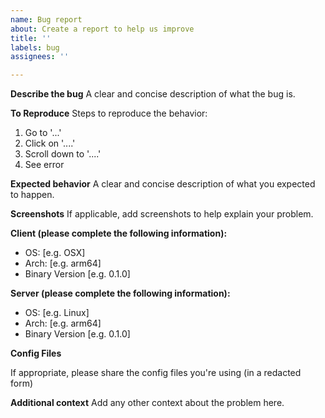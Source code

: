 ```yaml
---
name: Bug report
about: Create a report to help us improve
title: ''
labels: bug
assignees: ''

---
```


**Describe the bug**
A clear and concise description of what the bug is.

**To Reproduce**
Steps to reproduce the behavior:
1. Go to '...'
2. Click on '....'
3. Scroll down to '....'
4. See error

**Expected behavior**
A clear and concise description of what you expected to happen.

**Screenshots**
If applicable, add screenshots to help explain your problem.

**Client (please complete the following information):**
 - OS: [e.g. OSX]
 - Arch: [e.g. arm64]
 - Binary Version [e.g. 0.1.0]

**Server (please complete the following information):**
 - OS: [e.g. Linux]
 - Arch: [e.g. arm64]
 - Binary Version [e.g. 0.1.0]

**Config Files**

If appropriate, please share the config files you're using (in a redacted form)

**Additional context**
Add any other context about the problem here.
